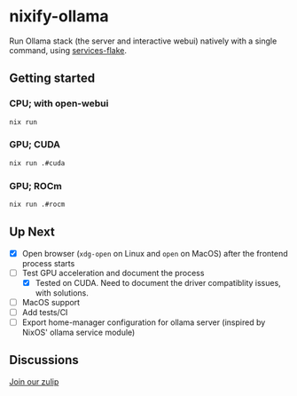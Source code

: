 # nixify-ollama

Run Ollama stack (the server and interactive webui) natively with a single command, using [services-flake](https://github.com/juspay/services-flake).

## Getting started

### CPU; with open-webui
```sh
nix run
```

### GPU; CUDA
```sh
nix run .#cuda
```

### GPU; ROCm
```sh
nix run .#rocm
```

## Up Next

- [x] Open browser (`xdg-open` on Linux and `open` on MacOS) after the frontend process starts
- [ ] Test GPU acceleration and document the process
  - [x] Tested on CUDA. Need to document the driver compatiblity issues, with solutions.
- [ ] MacOS support
- [ ] Add tests/CI
- [ ] Export home-manager configuration for ollama server (inspired by NixOS' ollama service module)

## Discussions

[Join our zulip](https://nixos.zulipchat.com/#narrow/stream/426237-nixify-llm)


